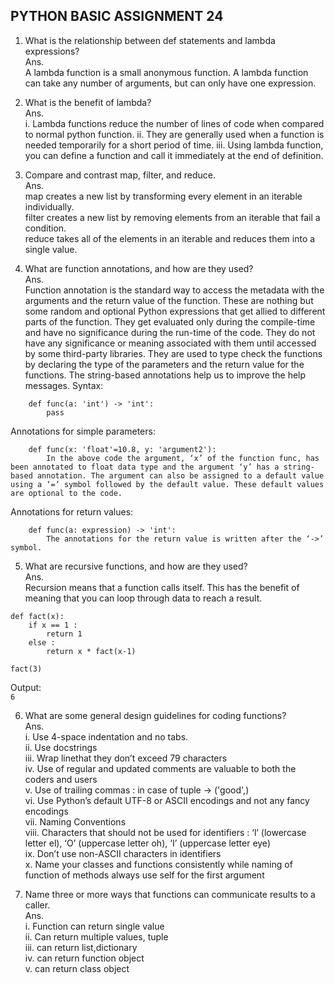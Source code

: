 ## PYTHON BASIC ASSIGNMENT 24

1. What is the relationship between def statements and lambda expressions?<br>
Ans.<br>
A lambda function is a small anonymous function. A lambda function can take any number of arguments, but can only have one expression. 

2. What is the benefit of lambda?<br>
Ans.<br>
i. Lambda functions reduce the number of lines of code when compared to normal python function.
ii. They are generally used when a function is needed temporarily for a short period of time.
iii. Using lambda function, you can define a function and call it immediately at the end of definition.

3. Compare and contrast map, filter, and reduce.<br>
Ans.<br>
map creates a new list by transforming every element in an iterable individually.<br>
filter creates a new list by removing elements from an iterable that fail a condition.<br>
reduce takes all of the elements in an iterable and reduces them into a single value.

4. What are function annotations, and how are they used?<br>
Ans.<br>
Function annotation is the standard way to access the metadata with the arguments and the return value of the function. These are nothing but some random and optional Python expressions that get allied to different parts of the function. They get evaluated only during the compile-time and have no significance during the run-time of the code. They do not have any significance or meaning associated with them until accessed by some third-party libraries. They are used to type check the functions by declaring the type of the parameters and the return value for the functions. The string-based annotations help us to improve the help messages.
Syntax:
```
    def func(a: 'int') -> 'int':
        pass
```
Annotations for simple parameters:
```
    def func(x: 'float'=10.8, y: 'argument2'):
        In the above code the argument, ‘x’ of the function func, has been annotated to float data type and the argument ‘y’ has a string-based annotation. The argument can also be assigned to a default value using a ‘=’ symbol followed by the default value. These default values are optional to the code.
```
Annotations for return values:
```
    def func(a: expression) -> 'int':
        The annotations for the return value is written after the ‘->’ symbol.
```

5. What are recursive functions, and how are they used?<br>
Ans.<br>
Recursion means that a function calls itself. This has the benefit of meaning that you can loop through data to reach a result.
```
def fact(x):
    if x == 1 :
        return 1
    else :
        return x * fact(x-1)
    
fact(3)
```
Output:<br>
`6`

6.  What are some general design guidelines for coding functions?<br>
Ans.<br>
i. Use 4-space indentation and no tabs.<br>
ii. Use docstrings<br>
iii. Wrap linethat they don’t exceed 79 characters<br>
iv. Use of regular and updated comments are valuable to both the coders and users<br>
v. Use of trailing commas : in case of tuple -> ('good',)<br>
vi. Use Python’s default UTF-8 or ASCII encodings and not any fancy encodings<br>
vii. Naming Conventions<br>
viii. Characters that should not be used for identifiers : ‘l’ (lowercase letter el), ‘O’ (uppercase letter oh), ‘I’   (uppercase letter eye)<br>
ix. Don’t use non-ASCII characters in identifiers<br>
x. Name your classes and functions consistently while naming of function of methods always use self for the first argument<br>

7. Name three or more ways that functions can communicate results to a caller.<br>
Ans.<br>
i. Function can return single value<br>
ii. Can return multiple values, tuple<br>
iii. can return list,dictionary<br>
iv. can return function object<br>
v. can return class object<br>